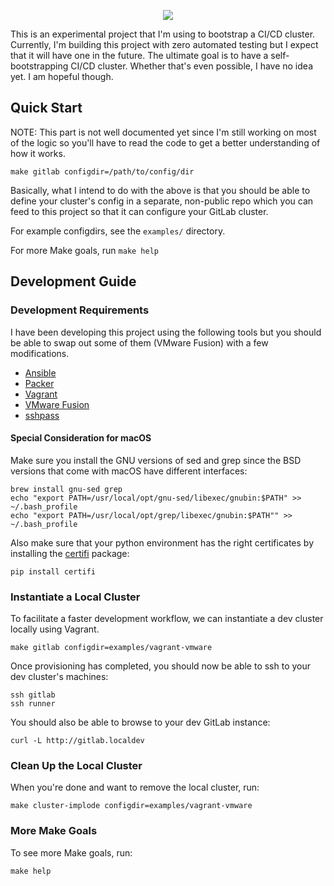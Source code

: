 <p align="center">
  <img src="https://raw.githubusercontent.com/relaxdiego/cicd/main/logo.png">
</p>

This is an experimental project that I'm using to bootstrap a CI/CD
cluster. Currently, I'm building this project with zero automated
testing but I expect that it will have one in the future. The ultimate
goal is to have a self-bootstrapping CI/CD cluster. Whether that's even
possible, I have no idea yet. I am hopeful though.


## Quick Start

NOTE: This part is not well documented yet since I'm still working on
most of the logic so you'll have to read the code to get a better
understanding of how it works.

```
make gitlab configdir=/path/to/config/dir
```

Basically, what I intend to do with the above is that you should be able
to define your cluster's config in a separate, non-public repo which
you can feed to this project so that it can configure your GitLab cluster.

For example configdirs, see the `examples/` directory.

For more Make goals, run `make help`


## Development Guide


### Development Requirements

I have been developing this project using the following tools but you
should be able to swap out some of them (VMware Fusion) with a few
modifications.

* [Ansible](https://docs.ansible.com/ansible/latest/installation_guide/intro_installation.html)
* [Packer](https://www.packer.io/downloads.html)
* [Vagrant](https://www.vagrantup.com/downloads.html)
* [VMware Fusion](https://www.vmware.com/asean/products/fusion.html)
* [sshpass](https://gist.github.com/relaxdiego/f2e09f72e9a54b2262c6acfcd40f7b55)

#### Special Consideration for macOS

Make sure you install the GNU versions of sed and grep since the BSD versions
that come with macOS have different interfaces:

```
brew install gnu-sed grep
echo "export PATH=/usr/local/opt/gnu-sed/libexec/gnubin:$PATH" >> ~/.bash_profile
echo "export PATH=/usr/local/opt/grep/libexec/gnubin:$PATH"" >> ~/.bash_profile
```

Also make sure that your python environment has the right certificates by
installing the [certifi](https://pypi.org/project/certifi/) package:

```
pip install certifi
```


### Instantiate a Local Cluster

To facilitate a faster development workflow, we can instantiate a
dev cluster locally using Vagrant.

```
make gitlab configdir=examples/vagrant-vmware
```

Once provisioning has completed, you should now be able to ssh to your
dev cluster's machines:

```
ssh gitlab
ssh runner
```

You should also be able to browse to your dev GitLab instance:

```
curl -L http://gitlab.localdev
```


### Clean Up the Local Cluster

When you're done and want to remove the local cluster, run:

```
make cluster-implode configdir=examples/vagrant-vmware
```


### More Make Goals

To see more Make goals, run:

```
make help
```
